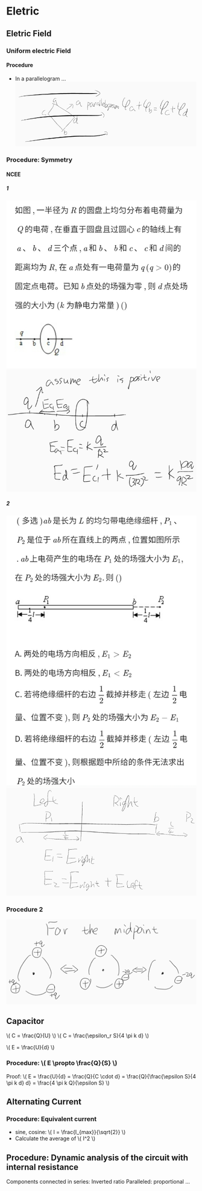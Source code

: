 # Eletric

## Eletric Field

### Uniform electric Field

#### Procedure

+ In a parallelogram ...
![Algo1](Electric-Field/Algo1.png)

### Procedure: Symmetry

#### NCEE

##### 1

![1](Electric-Field/NCEE-1.jpg)
![note](Electric-Field/NCEE-1-note.png)

##### 2

![2](Electric-Field/NCEE-2.jpg)
![note](Electric-Field/NCEE-2-note.png)

### Procedure 2

![Algo2](Electric-Field/Algo2.png)

## Capacitor

\\( C = \frac{Q}{U} \\)
\\( C = \frac{\epsilon_r S}{4 \pi k d} \\)

\\( E = \frac{U}{d} \\)

### Procedure: \\( E \propto \frac{Q}{S} \\)

Proof: \\( E = \frac{U}{d} = \frac{Q}{C \cdot d} = \frac{Q}{\frac{\epsilon S}{4 \pi k d} d} = \frac{4 \pi k Q}{\epsilon S} \\)

## Alternating Current

### Procedure: Equivalent current

+ sine, cosine: \\( I = \frac{I_{max}}{\sqrt{2}} \\)
+ Calculate the average of \\( I^2 \\)

## Procedure: Dynamic analysis of the circuit with internal resistance

Components connected in series: Inverted ratio
Paralleled: proportional
...
